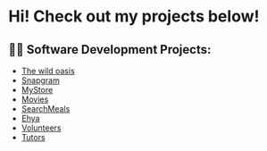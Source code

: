 <h1>Hi! Check out my projects below!</h1>

<h2>👨‍💻 Software Development Projects:</h2>

  - [The wild oasis](https://github.com/Karlo-Zivkovic/The-wild-oasis)
  - [Snapgram](https://github.com/Karlo-Zivkovic/Snapgram)
  - [MyStore](https://github.com/Karlo-Zivkovic/MyStore)
  - [Movies](https://github.com/Karlo-Zivkovic/Movies)
  - [SearchMeals](https://github.com/Karlo-Zivkovic/SearchMeals)
  - [Ehya](https://github.com/Karlo-Zivkovic/Ehya)
  - [Volunteers](https://github.com/Karlo-Zivkovic/Volunteers)
  - [Tutors](https://github.com/Karlo-Zivkovic/Tutors)




